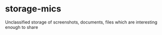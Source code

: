 # storage-mics
Unclassified storage of screenshots, documents, files which are interesting enough to share
